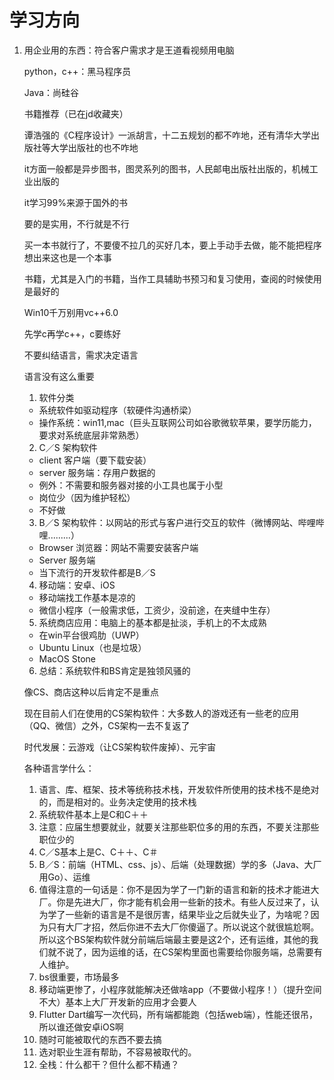 # 学习方向

1. 用企业用的东西：符合客户需求才是王道看视频用电脑

   python，c++：黑马程序员

   Java：尚硅谷

   书籍推荐（已在jd收藏夹）

   谭浩强的《C程序设计》一派胡言，十二五规划的都不咋地，还有清华大学出版社等大学出版社的也不咋地

   it方面一般都是异步图书，图灵系列的图书，人民邮电出版社出版的，机械工业出版的

   it学习99%来源于国外的书

   要的是实用，不行就是不行

   买一本书就行了，不要傻不拉几的买好几本，要上手动手去做，能不能把程序想出来这也是一个本事

   书籍，尤其是入门的书籍，当作工具辅助书预习和复习使用，查阅的时候使用是最好的

   Win10千万别用vc++6.0

   先学c再学c++，c要练好

   不要纠结语言，需求决定语言

   语言没有这么重要

   1. 软件分类

   - 系统软件如驱动程序（软硬件沟通桥梁）
   - 操作系统：win11,mac（巨头互联网公司如谷歌微软苹果，要学历能力，要求对系统底层非常熟悉）

   2. C／S 架构软件

   - client 客户端（要下载安装）
   - server 服务端：存用户数据的
   - 例外：不需要和服务器对接的小工具也属于小型
   - 岗位少（因为维护轻松）
   - 不好做

   3. B／S 架构软件：以网站的形式与客户进行交互的软件（微博网站、哔哩哔哩.........）

   - Browser 浏览器：网站不需要安装客户端
   - Server 服务端
   - 当下流行的开发软件都是B／S

   4. 移动端：安卓、iOS

   - 移动端找工作基本是凉的
   - 微信小程序（一般需求低，工资少，没前途，在夹缝中生存）

   5. 系统商店应用：电脑上的基本都是扯淡，手机上的不太成熟

   - 在win平台很鸡肋（UWP）
   - Ubuntu Linux（也是垃圾）
   - MacOS Stone 

   6. 总结：系统软件和BS肯定是独领风骚的

   像CS、商店这种以后肯定不是重点

   现在目前人们在使用的CS架构软件：大多数人的游戏还有一些老的应用（QQ、微信）之外，CS架构一去不复返了

   时代发展：云游戏（让CS架构软件废掉）、元宇宙

    

   各种语言学什么：

   1. 语言、库、框架、技术等统称技术栈，开发软件所使用的技术栈不是绝对的，而是相对的。业务决定使用的技术栈
   2. 系统软件基本上是C和C＋＋
   3. 注意：应届生想要就业，就要关注那些职位多的用的东西，不要关注那些职位少的
   4. C／S基本上是C、C＋＋、C＃
   5. B／S：前端（HTML、css、js）、后端（处理数据）学的多（Java、大厂用Go）、运维
   6. 值得注意的一句话是：你不是因为学了一门新的语言和新的技术才能进大厂。你是先进大厂，你才能有机会用一些新的技术。有些人反过来了，认为学了一些新的语言是不是很厉害，结果毕业之后就失业了，为啥呢？因为只有大厂才招，然后你进不去大厂你傻逼了。所以说这个就很尴尬啊。所以这个BS架构软件就分前端后端最主要是这2个，还有运维，其他的我们就不说了，因为运维的话，在CS架构里面也需要给你服务端，总需要有人维护。
   7. bs很重要，市场最多
   8. 移动端更惨了，小程序就能解决还做啥app（不要做小程序！）（提升空间不大）基本上大厂开发新的应用才会要人
   9. Flutter Dart编写一次代码，所有端都能跑（包括web端），性能还很吊，所以谁还做安卓iOS啊
   10. 随时可能被取代的东西不要去搞
   11. 选对职业生涯有帮助，不容易被取代的。
   12. 全栈：什么都干？但什么都不精通？

    

    

 

 